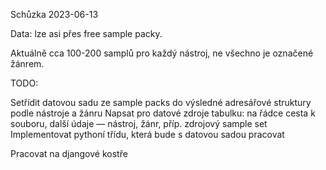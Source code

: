 Schůzka 2023-06-13



Data: lze asi přes free sample packy.

Aktuálně cca 100-200 samplů pro každý nástroj, ne všechno je označené žánrem.




TODO:

Setřídit datovou sadu ze sample packs do výsledné adresářové struktury podle nástroje a žánru
Napsat pro datové zdroje tabulku: na řádce cesta k souboru, další údaje — nástroj, žánr, příp. zdrojový sample set
Implementovat pythoní třídu, která bude s datovou sadou pracovat


Pracovat na djangové kostře